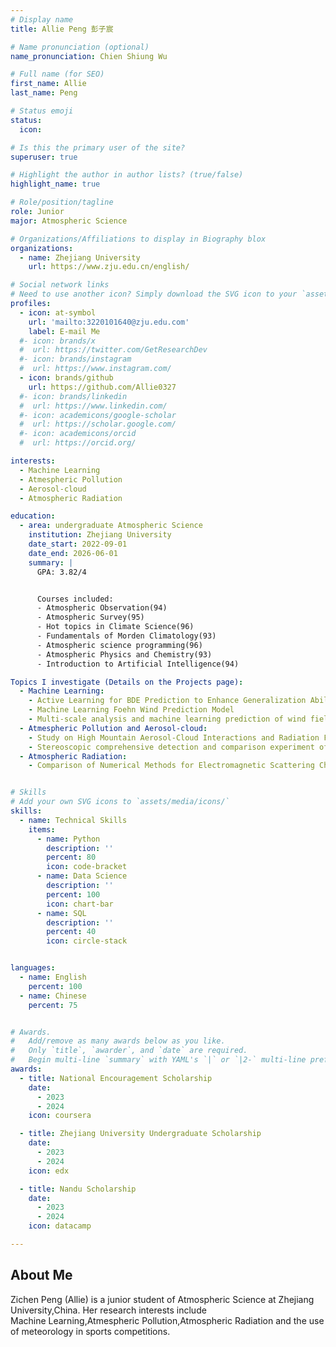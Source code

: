 ```yaml
---
# Display name
title: Allie Peng 彭子宸

# Name pronunciation (optional)
name_pronunciation: Chien Shiung Wu

# Full name (for SEO)
first_name: Allie
last_name: Peng

# Status emoji
status:
  icon: 

# Is this the primary user of the site?
superuser: true

# Highlight the author in author lists? (true/false)
highlight_name: true

# Role/position/tagline
role: Junior 
major: Atmospheric Science

# Organizations/Affiliations to display in Biography blox
organizations:
  - name: Zhejiang University
    url: https://www.zju.edu.cn/english/

# Social network links
# Need to use another icon? Simply download the SVG icon to your `assets/media/icons/` folder.
profiles:
  - icon: at-symbol
    url: 'mailto:3220101640@zju.edu.com'
    label: E-mail Me
  #- icon: brands/x
  #  url: https://twitter.com/GetResearchDev
  #- icon: brands/instagram
  #  url: https://www.instagram.com/
  - icon: brands/github
    url: https://github.com/Allie0327
  #- icon: brands/linkedin
  #  url: https://www.linkedin.com/
  #- icon: academicons/google-scholar
  #  url: https://scholar.google.com/
  #- icon: academicons/orcid
  #  url: https://orcid.org/

interests:
  - Machine Learning
  - Atmespheric Pollution
  - Aerosol-cloud
  - Atmospheric Radiation

education:
  - area: undergraduate Atmospheric Science
    institution: Zhejiang University
    date_start: 2022-09-01
    date_end: 2026-06-01
    summary: |
      GPA: 3.82/4


      Courses included:
      - Atmospheric Observation(94)
      - Atmospheric Survey(95)
      - Hot topics in Climate Science(96)
      - Fundamentals of Morden Climatology(93)
      - Atmospheric science programming(96)
      - Atmospheric Physics and Chemistry(93)
      - Introduction to Artificial Intelligence(94)

Topics I investigate (Details on the Projects page):
  - Machine Learning:
    - Active Learning for BDE Prediction to Enhance Generalization Ability
    - Machine Learning Foehn Wind Prediction Model
    - Multi-scale analysis and machine learning prediction of wind field at the 2028 Los Angeles Olympic Canoeing Venue
  - Atmespheric Pollution and Aerosol-cloud:
    - Study on High Mountain Aerosol-Cloud Interactions and Radiation Forcing Estimation
    - Stereoscopic comprehensive detection and comparison experiment of typical megacities and high mountains
  - Atmospheric Radiation:
    - Comparison of Numerical Methods for Electromagnetic Scattering Characteristics of Non-Spherical and Non-Uniform Particles


# Skills
# Add your own SVG icons to `assets/media/icons/`
skills:
  - name: Technical Skills
    items:
      - name: Python
        description: ''
        percent: 80
        icon: code-bracket
      - name: Data Science
        description: ''
        percent: 100
        icon: chart-bar
      - name: SQL
        description: ''
        percent: 40
        icon: circle-stack


languages:
  - name: English
    percent: 100
  - name: Chinese
    percent: 75


# Awards.
#   Add/remove as many awards below as you like.
#   Only `title`, `awarder`, and `date` are required.
#   Begin multi-line `summary` with YAML's `|` or `|2-` multi-line prefix and indent 2 spaces below.
awards:
  - title: National Encouragement Scholarship
    date: 
      - 2023
      - 2024
    icon: coursera

  - title: Zhejiang University Undergraduate Scholarship
    date: 
      - 2023
      - 2024
    icon: edx

  - title: Nandu Scholarship
    date: 
      - 2023
      - 2024
    icon: datacamp

---
```


## About Me

Zichen Peng (Allie) is a junior student of Atmospheric Science at Zhejiang University,China. Her research interests include  
Machine Learning,Atmespheric Pollution,Atmospheric Radiation and the use of meteorology in sports competitions.
